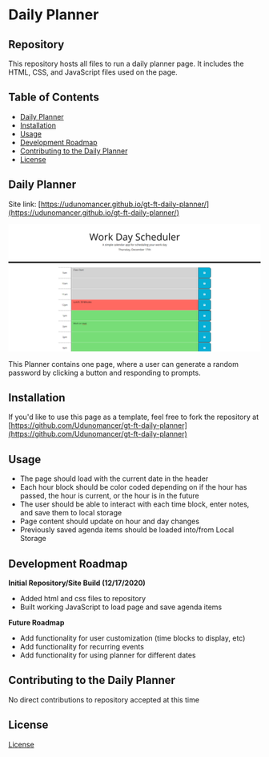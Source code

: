 # Daily Planner

## Repository

This repository hosts all files to run a daily planner page.  It includes the HTML, CSS, and JavaScript files used on the page.

## Table of Contents
* [Daily Planner](#daily_planner)
* [Installation](#installation)
* [Usage](#usage)
* [Development Roadmap](#development_roadmap)
* [Contributing to the Daily Planner](#contributing)
* [License](#license)

## <a name="daily_planner"></a>Daily Planner

Site link: [https://udunomancer.github.io/gt-ft-daily-planner/](https://udunomancer.github.io/gt-ft-daily-planner/)

![Image](Assets/page-screenshot.png)

This Planner contains one page, where a user can generate a random password by clicking a button and responding to prompts.

## <a name="installation"></a>Installation

If you'd like to use this page as a template, feel free to fork the repository at [https://github.com/Udunomancer/gt-ft-daily-planner](https://github.com/Udunomancer/gt-ft-daily-planner)

## <a name="usage"></a>Usage

* The page should load with the current date in the header
* Each hour block should be color coded depending on if the hour has passed, the hour is current, or the hour is in the future
* The user should be able to interact with each time block, enter notes, and save them to local storage
* Page content should update on hour and day changes
* Previously saved agenda items should be loaded into/from Local Storage

## <a name="development_roadmap"></a>Development Roadmap

**Initial Repository/Site Build (12/17/2020)**
* Added html and css files to repository
* Built working JavaScript to load page and save agenda items

**Future Roadmap**
* Add functionality for user customization (time blocks to display, etc)
* Add functionality for recurring events
* Add functionality for using planner for different dates

## <a name="contributing"></a>Contributing to the Daily Planner

No direct contributions to repository accepted at this time

## <a name="license"></a>License

[License](Assets/license.txt)
